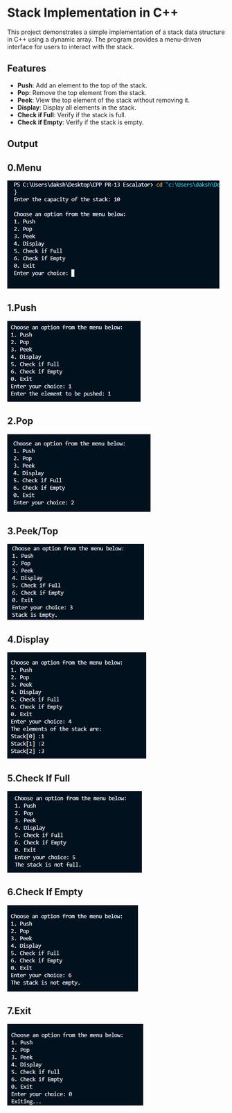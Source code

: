 # Stack Implementation in C++

This project demonstrates a simple implementation of a stack data structure in C++ using a dynamic array. The program provides a menu-driven interface for users to interact with the stack.

## Features

- **Push**: Add an element to the top of the stack.
- **Pop**: Remove the top element from the stack.
- **Peek**: View the top element of the stack without removing it.
- **Display**: Display all elements in the stack.
- **Check if Full**: Verify if the stack is full.
- **Check if Empty**: Verify if the stack is empty.

## Output

## 0.Menu

![alt text](./Output/image.png)

## 1.Push

![alt text](./Output/image1.png)

## 2.Pop

![alt text](./Output/image2.png)

## 3.Peek/Top

![alt text](./Output/image3.png)

## 4.Display

![alt text](./Output/image4.png)

## 5.Check If Full

![alt text](./Output/image5.png)

## 6.Check If Empty

![alt text](./Output/image6.png)

## 7.Exit

![alt text](./Output/image7.png)
